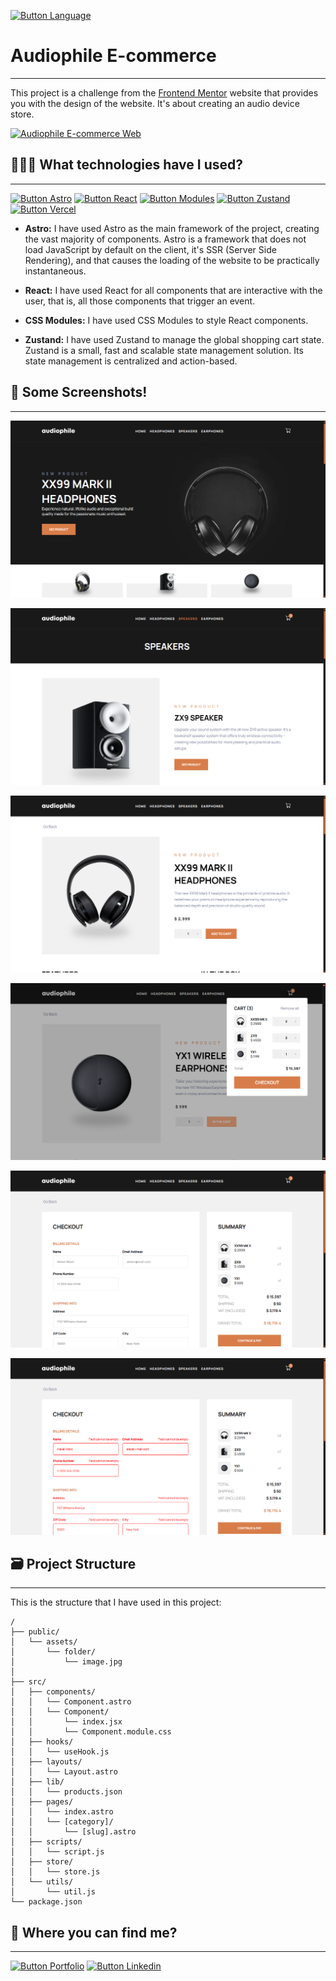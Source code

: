[Button Language]: https://img.shields.io/badge/Leer%20En%20Español-000000?style=for-the-badge

[![Button Language]](https://github.com/MartinWebDev95/AudiophileEcommerceAstro/blob/main/README.md)

# Audiophile E-commerce                                 
---

[Audiophile E-commerce Web]: https://img.shields.io/badge/Audiophile%20Ecommerce%20Web-D87D4A?style=for-the-badge

This project is a challenge from the [Frontend Mentor](https://www.frontendmentor.io/challenges/audiophile-ecommerce-website-C8cuSd_wx) website that provides you with the design of the website. It's about creating an audio device store.

[![Audiophile E-commerce Web]](https://audiophile-ecommerce-astro.vercel.app/)

## 👨🏽‍💻 What technologies have I used?
---

[Button Vercel]: https://img.shields.io/badge/Deploy%20on%20Vercel-000000?style=for-the-badge&logo=vercel
[Button Astro]: https://img.shields.io/badge/Astro-000000?style=for-the-badge&logoColor=BC52EE&logo=astro
[Button React]: https://img.shields.io/badge/React-000000?style=for-the-badge&logo=react
[Button Modules]:https://img.shields.io/badge/CSS%20Modules-000000?style=for-the-badge&logo=css-modules
[Button Zustand]:https://img.shields.io/badge/Zustand-000000?style=for-the-badge&logo=zustand

[![Button Astro]](https://astro.build/)
[![Button React]](https://es.react.dev/)
[![Button Modules]](https://github.com/css-modules/css-modules?tab=readme-ov-file)
[![Button Zustand]](https://zustand-demo.pmnd.rs/)
[![Button Vercel]](https://vercel.com/)

- **Astro:**  I have used Astro as the main framework of the project, creating the vast majority of components. Astro is a framework that does not load JavaScript by default on the client, it's SSR (Server Side Rendering), and that causes the loading of the website to be practically instantaneous.

- **React:** I have used React for all components that are interactive with the user, that is, all those components that trigger an event.

- **CSS Modules:** I have used CSS Modules to style React components.

- **Zustand:** I have used Zustand to manage the global shopping cart state. Zustand is a small, fast and scalable state management solution. Its state management is centralized and action-based.

## 📸 Some Screenshots!
---

![Hero Section Screenshot](https://github.com/MartinWebDev95/AudiophileEcommerceAstro/blob/main/public/assets/screenshots/heroSection.png)

![Category Page Screenshot](https://github.com/MartinWebDev95/AudiophileEcommerceAstro/blob/main/public/assets/screenshots/categoryPage.png)

![Product Page Screenshot](https://github.com/MartinWebDev95/AudiophileEcommerceAstro/blob/main/public/assets/screenshots/productPage.png)

![Cart Screenshot](https://github.com/MartinWebDev95/AudiophileEcommerceAstro/blob/main/public/assets/screenshots/cart.png)

![Checkout Page Screenshot](https://github.com/MartinWebDev95/AudiophileEcommerceAstro/blob/main/public/assets/screenshots/checkoutPage.png)

![Checkout Page Error Screenshot](https://github.com/MartinWebDev95/AudiophileEcommerceAstro/blob/main/public/assets/screenshots/checkoutPageError.png)

## 🗃️ Project Structure
---

This is the structure that I have used in this project:

```text
/
├── public/
│   └── assets/          
│       └── folder/
│           └── image.jpg
│
├── src/
│   ├── components/
│   │   └── Component.astro
│   │   └── Component/
│   │       └── index.jsx
│   │       └── Component.module.css
│   ├── hooks/
│   │   └── useHook.js
│   ├── layouts/
│   │   └── Layout.astro
│   ├── lib/
│   │   └── products.json
│   ├── pages/
│   │   └── index.astro
│   │   └── [category]/
│   │       └── [slug].astro
│   ├── scripts/
│   │   └── script.js    
│   ├── store/
│   │   └── store.js    
│   └── utils/
│       └── util.js 
└── package.json
```

## 👀 Where you can find me?
---

[Button Portfolio]: https://img.shields.io/badge/Visit%20my%20Portfolio-000000?style=for-the-badge
[Button Linkedin]: https://img.shields.io/badge/LinkedIn-0A66C2?style=for-the-badge

[![Button Portfolio]](https://portolio-martinwebdev95.vercel.app/en)
[![Button Linkedin]](https://www.linkedin.com/in/jamartindev/)
